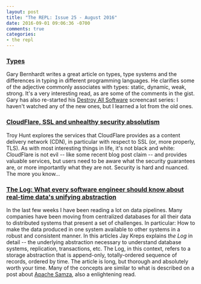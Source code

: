 ```yaml
---
layout: post
title: "The REPL: Issue 25 - August 2016"
date: 2016-09-01 09:06:36 -0700
comments: true
categories:
- the repl
---
```


### [Types][types]

Gary Bernhardt writes a great article on types, type systems and the differences in typing in different programming languages. He clarifies some of the adjective commonly associates with types: static, dynamic, weak, strong. It's a very interesting read, as are some of the comments in the gist. Gary has also re-started his [Destroy All Software][das] screencast series: I haven't watched any of the new ones, but I learned a lot from the old ones.

### [CloudFlare, SSL and unhealthy security absolutism][cloudflare]

Troy Hunt explores the services that CloudFlare provides as a content delivery network (CDN), in particular with respect to SSL (or, more properly, TLS). As with most interesting things in life, it's not black and white: CloudFlare is not evil -- like some recent blog post claim -- and provides valuable services, but users need to be aware what the security guarantees are, or more importantly what they are not. Security is hard and nuanced. The more you know...

### [The Log: What every software engineer should know about real-time data's unifying abstraction][the_log]

In the last few weeks I have been reading a lot on data pipelines. Many companies have been moving from centralized databases for all their data to distributed systems that present a set of challenges. In particular: How to make the data produced in one system available to other systems in a robust and consistent manner. In this articles Jay Kreps explains *the Log* in detail -- the underlying abstraction necessary to understand database systems, replication, transactions, etc. The Log, in this context, refers to a storage abstraction that is append-only, totally-ordered sequence of records, ordered by time. The article is long, but thorough and absolutely worth your time. Many of the concepts are similar to what is described on a post about [Apache Samza][samza], also a enlightening read.

[types]: https://gist.github.com/garybernhardt/122909856b570c5c457a6cd674795a9c
[cloudflare]: https://www.troyhunt.com/cloudflare-ssl-and-unhealthy-security-absolutism/
[the_log]: https://engineering.linkedin.com/distributed-systems/log-what-every-software-engineer-should-know-about-real-time-datas-unifying
[das]: https://www.destroyallsoftware.com/
[samza]: http://www.confluent.io/blog/turning-the-database-inside-out-with-apache-samza/
